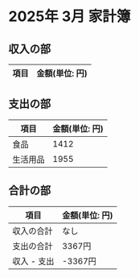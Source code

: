 # 2025年 3月 家計簿

## 収入の部
|項目|金額(単位: 円)|
|--|--|

## 支出の部
|項目|金額(単位: 円)|
|--|--|
|食品|1412|
|生活用品|1955|

## 合計の部
|項目|金額(単位: 円)|
|--|--|
|収入の合計|なし|
|支出の合計|3367円|
|収入 - 支出|-3367円|
